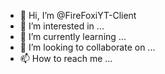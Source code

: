 - 👋 Hi, I’m @FireFoxiYT-Client
- 👀 I’m interested in ...
- 🌱 I’m currently learning ...
- 💞️ I’m looking to collaborate on ...
- 📫 How to reach me ...

<!---
FireFoxiYT-Client/FireFoxiYT-Client is a ✨ special ✨ repository because its `README.md` (this file) appears on your GitHub profile.
You can click the Preview link to take a look at your changes.
--->
